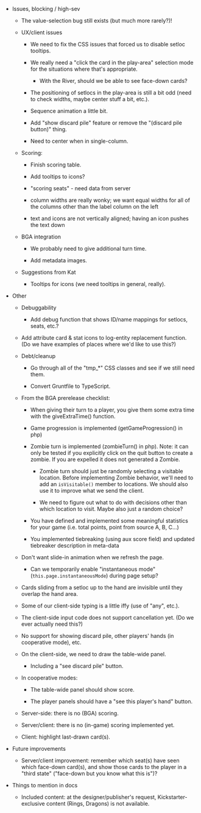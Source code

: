 - Issues, blocking / high-sev

  - The value-selection bug still exists (but much more rarely?)!

  - UX/client issues

    - We need to fix the CSS issues that forced us to disable setloc tooltips.

    - We really need a "click the card in the play-area" selection mode for the situations where that's appropriate.

      - With the River, should we be able to see face-down cards?

    - The positioning of setlocs in the play-area is still a bit odd (need to check widths, maybe center stuff a bit, etc.).

    - Sequence animation a little bit.

    - Add "show discard pile" feature or remove the "(discard pile button)" thing.

    - Need to center when in single-column.

  - Scoring:

    - Finish scoring table.

    - Add tooltips to icons?

    - "scoring seats" - need data from server

    - column widths are really wonky; we want equal widths for all of the columns other than the label column on the left

    - text and icons are not vertically aligned; having an icon pushes the text down

  - BGA integration

    - We probably need to give additional turn time.

    - Add metadata images.

  - Suggestions from Kat

    - Tooltips for icons (we need tooltips in general, really).

- Other

  - Debuggability

    - Add debug function that shows ID/name mappings for setlocs, seats, etc.?

  - Add attribute card & stat icons to log-entity replacement function.  (Do we have examples of places where we'd like
    to use this?)

  - Debt/cleanup

    - Go through all of the "tmp_*" CSS classes and see if we still need them.

    - Convert Gruntfile to TypeScript.

  - From the BGA prerelease checklist:

    - When giving their turn to a player, you give them some extra time with the giveExtraTime() function.

    - Game progression is implemented (getGameProgression() in php)

    - Zombie turn is implemented (zombieTurn() in php). Note: it can only be tested if you explicitly click on the quit
      button to create a zombie. If you are expelled it does not generated a Zombie.

      - Zombie turn should just be randomly selecting a visitable location.  Before implementing Zombie behavior, we'll
        need to add an `isVisitable()` member to locations.  We should also use it to improve what we send the client.

      - We need to figure out what to do with decisions other than which location to visit.  Maybe also just a random
        choice?

    - You have defined and implemented some meaningful statistics for your game (i.e. total points, point from source A,
      B, C...)

    - You implemented tiebreaking (using aux score field) and updated tiebreaker description in meta-data

  - Don't want slide-in animation when we refresh the page.

    - Can we temporarily enable "instantaneous mode" (`this.page.instantaneousMode`) during page setup?

  - Cards sliding from a setloc up to the hand are invisible until they overlap the hand area.

  - Some of our client-side typing is a little iffy (use of "any", etc.).

  - The client-side input code does not support cancellation yet.  (Do we ever actually need this?)

  - No support for showing discard pile, other players' hands (in cooperative mode), etc.

  - On the client-side, we need to draw the table-wide panel.

    - Including a "see discard pile" button.

  - In cooperative modes:

    - The table-wide panel should show score.

    - The player panels should have a "see this player's hand" button.

  - Server-side: there is no (BGA) scoring.

  - Server/client: there is no (in-game) scoring implemented yet.

  - Client: highlight last-drawn card(s).

- Future improvements

  - Server/client improvement: remember which seat(s) have seen which face-down card(s), and show those cards to the
    player in a "third state" ("face-down but you know what this is")?

- Things to mention in docs

  - Included content: at the designer/publisher's request, Kickstarter-exclusive content (Rings, Dragons) is not
    available.
